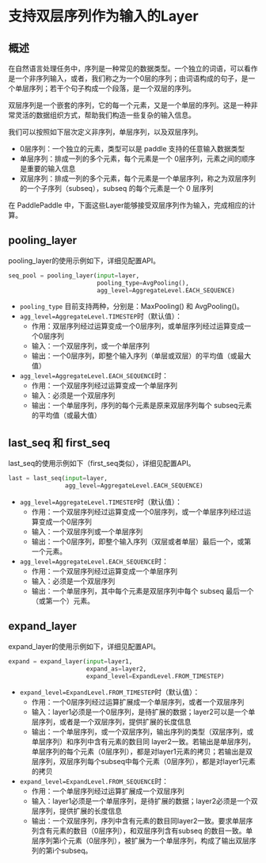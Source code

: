 # 支持双层序列作为输入的Layer

## 概述

在自然语言处理任务中，序列是一种常见的数据类型。一个独立的词语，可以看作是一个非序列输入，或者，我们称之为一个0层的序列；由词语构成的句子，是一个单层序列；若干个句子构成一个段落，是一个双层的序列。

双层序列是一个嵌套的序列，它的每一个元素，又是一个单层的序列。这是一种非常灵活的数据组织方式，帮助我们构造一些复杂的输入信息。

我们可以按照如下层次定义非序列，单层序列，以及双层序列。

+ 0层序列：一个独立的元素，类型可以是 paddle 支持的任意输入数据类型
+ 单层序列：排成一列的多个元素，每个元素是一个 0层序列，元素之间的顺序是重要的输入信息
+ 双层序列：排成一列的多个元素，每个元素是一个单层序列，称之为双层序列的一个子序列（subseq），subseq 的每个元素是一个 0 层序列


在 PaddlePaddle 中，下面这些Layer能够接受双层序列作为输入，完成相应的计算。
## pooling_layer

pooling_layer的使用示例如下，详细见配置API。
```python
seq_pool = pooling_layer(input=layer,
                         pooling_type=AvgPooling(),
                         agg_level=AggregateLevel.EACH_SEQUENCE)
```
- `pooling_type` 目前支持两种，分别是：MaxPooling() 和 AvgPooling()。
- `agg_level=AggregateLevel.TIMESTEP`时（默认值）：
  - 作用：双层序列经过运算变成一个0层序列，或单层序列经过运算变成一个0层序列
  - 输入：一个双层序列，或一个单层序列
  - 输出：一个0层序列，即整个输入序列（单层或双层）的平均值（或最大值）
- `agg_level=AggregateLevel.EACH_SEQUENCE`时：
  - 作用：一个双层序列经过运算变成一个单层序列
  - 输入：必须是一个双层序列
  - 输出：一个单层序列，序列的每个元素是原来双层序列每个 subseq元素的平均值（或最大值）

## last_seq 和 first_seq

last_seq的使用示例如下（first_seq类似），详细见配置API。
```python
last = last_seq(input=layer,
                agg_level=AggregateLevel.EACH_SEQUENCE)
```
- `agg_level=AggregateLevel.TIMESTEP`时（默认值）：
  - 作用：一个双层序列经过运算变成一个0层序列，或一个单层序列经过运算变成一个0层序列
  - 输入：一个双层序列或一个单层序列
  - 输出：一个0层序列，即整个输入序列（双层或者单层）最后一个，或第一个元素。
- `agg_level=AggregateLevel.EACH_SEQUENCE`时：
  - 作用：一个双层序列经过运算变成一个单层序列
  - 输入：必须是一个双层序列
  - 输出：一个单层序列，其中每个元素是双层序列中每个 subseq 最后一个（或第一个）元素。

## expand_layer

expand_layer的使用示例如下，详细见配置API。
```python
expand = expand_layer(input=layer1,
                      expand_as=layer2,
                      expand_level=ExpandLevel.FROM_TIMESTEP)
```
- `expand_level=ExpandLevel.FROM_TIMESTEP`时（默认值）：
  - 作用：一个0层序列经过运算扩展成一个单层序列，或者一个双层序列
  - 输入：layer1必须是一个0层序列，是待扩展的数据；layer2可以是一个单层序列，或者是一个双层序列，提供扩展的长度信息
  - 输出：一个单层序列，或一个双层序列，输出序列的类型（双层序列，或单层序列）和序列中含有元素的数目同 layer2一致。若输出是单层序列，单层序列的每个元素（0层序列），都是对layer1元素的拷贝；若输出是双层序列，双层序列每个subseq中每个元素（0层序列），都是对layer1元素的拷贝
- `expand_level=ExpandLevel.FROM_SEQUENCE`时：
  - 作用：一个单层序列经过运算扩展成一个双层序列
  - 输入：layer1必须是一个单层序列，是待扩展的数据；layer2必须是一个双层序列，提供扩展的长度信息
  - 输出：一个双层序列，序列中含有元素的数目同layer2一致。要求单层序列含有元素的数目（0层序列），和双层序列含有subseq 的数目一致。单层序列第i个元素（0层序列），被扩展为一个单层序列，构成了输出双层序列的第i个subseq。